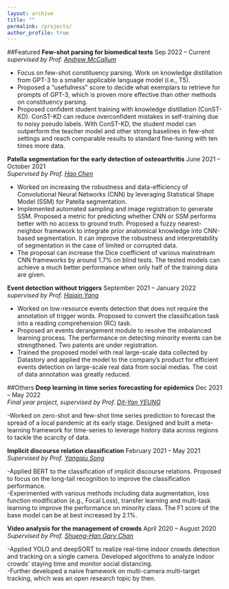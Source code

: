```yaml
---
layout: archive
title: ""
permalink: /projects/
author_profile: true
---
```


##Featured
**Few-shot parsing for biomedical texts** Sep 2022 – Current
*supervised by Prof. [Andrew McCallum](https://people.cs.umass.edu/~mccallum/)*  

- Focus on few-shot constituency parsing. Work on knowledge distillation from GPT-3 to a smaller applicable language
model (i.e., T5).  
- Proposed a “usefulness” score to decide what exemplars to retrieve for prompts of GPT-3, which is proven more effective
than other methods on constituency parsing.  
- Proposed confident student training with knowledge distillation (ConST-KD). ConST-KD can reduce overconfident
mistakes in self-training due to noisy pseudo labels. With ConST-KD, the student model can outperform the teacher
model and other strong baselines in few-shot settings and reach comparable results to standard fine-tuning with ten times
more data.


**Patella segmentation for the early detection of osteoarthritis** June 2021 – October 2021  
*Supervised by Prof. [Hao Chen](https://cse.hkust.edu.hk/~jhc/)*  

- Worked on increasing the robustness and data-efficiency of Convolutional Neural Networks (CNN) by
leveraging Statistical Shape Model (SSM) for Patella segmentation.  
- Implemented automated sampling and image registration to generate SSM. Proposed a metric for predicting whether
CNN or SSM performs better with no access to ground truth. Proposed a fuzzy nearest-neighbor framework to integrate
prior anatomical knowledge into CNN-based segmentation. It can improve the robustness and interpretability of segmentation
in the case of limited or corrupted data.  
- The proposal can increase the Dice coefficient of various mainstream CNN frameworks by around 1.7% on blind tests. The tested models can achieve a much better performance when only half of the training data are given.   

**Event detection without triggers** September 2021 – January 2022
*supervised by Prof. [Haiqin Yang]()*
- Worked on low-resource events detection that does not require the annotation of trigger words. Proposed to convert the
classification task into a reading comprehension (RC) task.  
- Proposed an events derangement module to resolve the imbalanced learning process. The performance on detecting minority events can be strengthened. Two patents are under registration.  
- Trained the proposed model with real large-scale data collected by Datastory and applied the model to the company’s product for efficient events detection on large-scale real data from social medias. The cost of data annotation was greatly reduced.


##Others
**Deep learning in time series forecasting for epidemics** Dec 2021 – May 2022  
*Final year project, supervised by Prof. [Dit-Yan YEUNG](https://sites.google.com/view/dyyeung)*  

-Worked on zero-shot and few-shot time series prediction to forecast the spread of a local pandemic at its early stage.
Designed and built a meta-learning framework for time-series to leverage history data across regions to tackle the scarcity
of data. 


**Implicit discourse relation classification** February 2021 – May 2021  
*Supervised by Prof. [Yangqiu Song](https://www.cse.ust.hk/~yqsong/)*  

-Applied BERT to the classification of implicit discourse relations. Proposed to focus on the long-tail recognition to
improve the classification performance.  
-Experimented with various methods including data augmentation, loss function modification (e.g., Focal Loss), transfer
learning and multi-task learning to improve the performance on minority class. The F1 score of the base model can be at
best increased by 2.1%.  


**Video analysis for the management of crowds** April 2020 – August 2020  
*Supervised by Prof. [Shueng-Han Gary Chan](https://www.cse.ust.hk/~gchan/)*  

-Applied YOLO and deepSORT to realize real-time indoor crowds detection and tracking on a single camera. Developed
algorithms to analyze indoor crowds’ staying time and monitor social distancing.  
-Further developed a naive framework on multi-camera multi-target tracking, which was an open research topic by then.  
